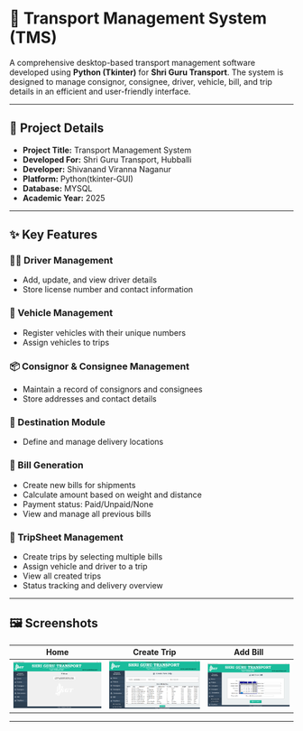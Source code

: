 # 🚚 Transport Management System (TMS)

A comprehensive desktop-based transport management software developed using **Python (Tkinter)** for **Shri Guru Transport**. The system is designed to manage consignor, consignee, driver, vehicle, bill, and trip details in an efficient and user-friendly interface.

---

## 🏢 Project Details

- **Project Title:** Transport Management System
- **Developed For:** Shri Guru Transport, Hubballi
- **Developer:** Shivanand Viranna Naganur
- **Platform:** Python(tkinter-GUI)
- **Database:** MYSQL
- **Academic Year:** 2025

---

## ✨ Key Features

### 👮‍♀️ Driver Management
- Add, update, and view driver details
- Store license number and contact information

### 🚛 Vehicle Management
- Register vehicles with their unique numbers
- Assign vehicles to trips

### 📦 Consignor & Consignee Management
- Maintain a record of consignors and consignees
- Store addresses and contact details

### 🧭 Destination Module
- Define and manage delivery locations

### 🧾 Bill Generation
- Create new bills for shipments
- Calculate amount based on weight and distance
- Payment status: Paid/Unpaid/None
- View and manage all previous bills

### 📝 TripSheet Management
- Create trips by selecting multiple bills
- Assign vehicle and driver to a trip
- View all created trips
- Status tracking and delivery overview

---

## 🖼️ Screenshots

| Home | Create Trip| Add Bill |
|------|-------------|----------|
| ![Home](./screenshots/UI.png) | ![Create Trip](./screenshots/Trip_Sheet.png ) | ![Add Bill](./screenshots/Bill.png) |

---



